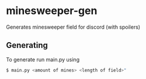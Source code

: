 # minesweeper-gen
Generates minesweeper field for discord (with spoilers)

Generating
--
To generate run main.py using  
```sh
$ main.py <amount of mines> <length of field>"
```

